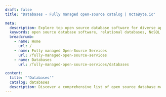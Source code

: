 ```yaml
---
draft: false
title: "Databases - Fully managed open-source catalog | OctaByte.io"

meta:
  description: Explore top open source database software for diverse applications, from relational databases to NoSQL solutions. Find the perfect tool for your project needs.
  keywords: open source database software, relational databases, NoSQL databases, database management tools, community-driven database solutions, free database software, scalable database systems, database solutions for projects, open source database tools
  breadcrumb:
    - name: Home
      url: /
    - name: Fully managed Open-Source Services
      url: /fully-managed-open-source-services
    - name: Databases
      url: /fully-managed-open-source-services/databases

content:
  title: "'Databases'"
  catalog: databases
  description: Discover a comprehensive list of open source database management tools, including both relational and NoSQL options. Explore reliable, community-driven solutions designed to meet the needs of various applications and use cases. Find the right database software for your project, whether it's for data storage, querying, or scaling.
---
```

